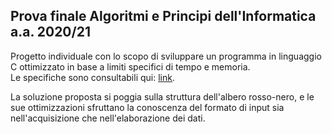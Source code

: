 ## Prova finale Algoritmi e Principi dell'Informatica a.a. 2020/21
Progetto individuale con lo scopo di sviluppare un programma in linguaggio C ottimizzato in base a limiti specifici di tempo e memoria.
\
Le specifiche sono consultabili qui: [link]().

La soluzione proposta si poggia sulla struttura dell'albero rosso-nero, e le sue ottimizzazioni sfruttano la conoscenza del formato di input sia nell'acquisizione che nell'elaborazione dei dati.
